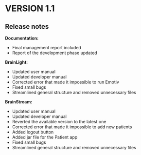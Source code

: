 # VERSION 1.1
## Release notes

**Documentation:**
* Final management report included
* Report of the development phase updated

**BrainLight:**
* Updated user manual
* Updated developer manual
* Corrected error that made it impossible to run Emotiv
* Fixed small bugs
* Streamlined general structure and removed unnecessary files

**BrainStream:**
* Updated user manual
* Updated developer manual
* Reverted the available version to the latest one
* Corrected error that made it impossible to add new patients
* Added logout button
* Added jar file for the Patient app
* Fixed small bugs
* Streamlined general structure and removed unnecessary files